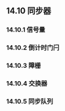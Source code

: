 ## 14.10 同步器  
### 14.10.1 信号量
### 14.10.2 倒计时门闩
### 14.10.3 障栅
### 14.10.4 交换器  
### 14.10.5 同步队列  
